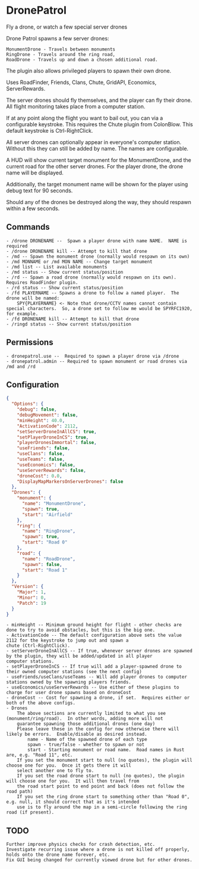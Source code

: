 # DronePatrol
Fly a drone, or watch a few special server drones

Drone Patrol spawns a few server drones:

    MonumentDrone - Travels between monuments
    RingDrone - Travels around the ring road,
    RoadDrone - Travels up and down a chosen additional road.

The plugin also allows privileged players to spawn their own drone.

Uses RoadFinder, Friends, Clans, Chute, GridAPI, Economics, ServerRewards.

The server drones should fly themselves, and the player can fly their drone.  All flight monitoring takes place from a computer station.

If at any point along the flight you want to bail out, you can via a configurable keystroke.  This requires the Chute plugin from ColonBlow.  This default keystroke is Ctrl-RightClick.

All server drones can optionally appear in everyone's computer station.  Without this they can still be added by name.  The names are configurable.

A HUD will show current target monument for the MonumentDrone, and the current road for the other server drones.  For the player drone, the drone name will be displayed.

Additionally, the target monument name will be shown for the player using debug text for 90 seconds.

Should any of the drones be destroyed along the way, they should respawn within a few seconds.

## Commands

    - /drone DRONENAME --  Spawn a player drone with name NAME.  NAME is required
    - /drone DRONENAME kill -- Attempt to kill that drone
    - /md -- Spawn the monument drone (normally would respawn on its own)
    - /md MONNAME or /md MON NAME -- Change target monument
    - /md list -- List available monuments
    - /md status -- Show current status/position
    - /rd -- Spawn a road drone (normally would respawn on its own).  Requires RoadFinder plugin.
    - /rd status -- Show current status/position
    - /fd PLAYERNAME -- Spawns a drone to follow a named player.  The drone will be named:
        SPY{PLAYERNAME} <- Note that drone/CCTV names cannot contain
    special characters.  So, a drone set to follow me would be SPYRFC1920, for example.
    - /fd DRONENAME kill -- Attempt to kill that drone
    - /ringd status -- Show current status/position

## Permissions

    - dronepatrol.use --  Required to spawn a player drone via /drone
    - dronepatrol.admin -- Required to spawn monument or road drones via /md and /rd

## Configuration
```json
{
  "Options": {
    "debug": false,
    "debugMovement": false,
    "minHeight": 40.0,
    "ActivationCode": 2112,
    "setServerDroneInAllCS": true,
    "setPlayerDroneInCS": true,
    "playerDronesImmortal": false,
    "useFriends": false,
    "useClans": false,
    "useTeams": false,
    "useEconomics": false,
    "useServerRewards": false,
    "droneCost": 0.0,
    "DisplayMapMarkersOnServerDrones": false
  },
  "Drones": {
    "monument": {
      "name": "MonumentDrone",
      "spawn": true,
      "start": "Airfield"
    },
    "ring": {
      "name": "RingDrone",
      "spawn": true,
      "start": "Road 0"
    },
    "road": {
      "name": "RoadDrone",
      "spawn": false,
      "start": "Road 1"
    }
  },
  "Version": {
    "Major": 1,
    "Minor": 0,
    "Patch": 19
  }
}
```

    - minHeight -- Minimum ground height for flight - other checks are done to try to avoid obstacles, but this is the big one.
    - ActivationCode -- The default configuration above sets the value 2112 for the keystroke to jump out and spawn a
    chute (Ctrl-RightClick).
    - setServerDroneInAllCS -- If true, whenever server drones are spawned by the plugin, they will be added/updated in all player
    computer stations.
    - setPlayerDroneInCS -- If true will add a player-spawned drone to their owned computer stations (see the next config)
    - useFriends/useClans/useTeams -- Will add player drones to computer stations owned by the spawning players friends.
    - useEconomics/useServerRewards -- Use either of these plugins to charge for user drone spawns based on droneCost
    - droneCost -- Cost for spawning a drone, if set.  Requires either or both of the above configs.
    - Drones
        The above sections are currently limited to what you see (monument/ring/road).  In other words, adding more will not
        guarantee spawning those additional drones (one day)
        Please leave these in the config for now otherwise there will likely be errors.  Enable/disable as desired instead.
            name - Name of the spawned drone of each type
            spawn - true/false - whether to spawn or not
            start - Starting monument or road name.  Road names in Rust are, e.g. "Road 11", etc.
        If you set the monument start to null (no quotes), the plugin will choose one for you.  Once it gets there it will
        select another one to fly to.
        If you set the road drone start to null (no quotes), the plugin will choose one for you.  It will then travel from
        the road start point to end point and back (does not follow the road path)
        If you set the ring drone start to something other than "Road 0", e.g. null, it should correct that as it's intended
        use is to fly around the map in a semi-circle following the ring road (if present).

## TODO

    Further improve physics checks for crash detection, etc.
    Investigate recurring issue where a drone is not killed off properly, holds onto the drone name forever, etc.
    Fix GUI being changed for currently viewed drone but for other drones.


